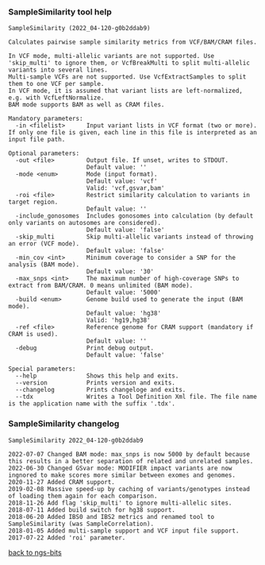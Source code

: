 ### SampleSimilarity tool help
	SampleSimilarity (2022_04-120-g0b2ddab9)
	
	Calculates pairwise sample similarity metrics from VCF/BAM/CRAM files.
	
	In VCF mode, multi-allelic variants are not supported. Use 'skip_multi' to ignore them, or VcfBreakMulti to split multi-allelic variants into several lines.
	Multi-sample VCFs are not supported. Use VcfExtractSamples to split them to one VCF per sample.
	In VCF mode, it is assumed that variant lists are left-normalized, e.g. with VcfLeftNormalize.
	BAM mode supports BAM as well as CRAM files.
	
	Mandatory parameters:
	  -in <filelist>      Input variant lists in VCF format (two or more). If only one file is given, each line in this file is interpreted as an input file path.
	
	Optional parameters:
	  -out <file>         Output file. If unset, writes to STDOUT.
	                      Default value: ''
	  -mode <enum>        Mode (input format).
	                      Default value: 'vcf'
	                      Valid: 'vcf,gsvar,bam'
	  -roi <file>         Restrict similarity calculation to variants in target region.
	                      Default value: ''
	  -include_gonosomes  Includes gonosomes into calculation (by default only variants on autosomes are considered).
	                      Default value: 'false'
	  -skip_multi         Skip multi-allelic variants instead of throwing an error (VCF mode).
	                      Default value: 'false'
	  -min_cov <int>      Minimum coverage to consider a SNP for the analysis (BAM mode).
	                      Default value: '30'
	  -max_snps <int>     The maximum number of high-coverage SNPs to extract from BAM/CRAM. 0 means unlimited (BAM mode).
	                      Default value: '5000'
	  -build <enum>       Genome build used to generate the input (BAM mode).
	                      Default value: 'hg38'
	                      Valid: 'hg19,hg38'
	  -ref <file>         Reference genome for CRAM support (mandatory if CRAM is used).
	                      Default value: ''
	  -debug              Print debug output.
	                      Default value: 'false'
	
	Special parameters:
	  --help              Shows this help and exits.
	  --version           Prints version and exits.
	  --changelog         Prints changeloge and exits.
	  --tdx               Writes a Tool Definition Xml file. The file name is the application name with the suffix '.tdx'.
	
### SampleSimilarity changelog
	SampleSimilarity 2022_04-120-g0b2ddab9
	
	2022-07-07 Changed BAM mode: max_snps is now 5000 by default because this results in a better separation of related and unrelated samples.
	2022-06-30 Changed GSvar mode: MODIFIER impact variants are now ingnored to make scores more similar between exomes and genomes.
	2020-11-27 Added CRAM support.
	2019-02-08 Massive speed-up by caching of variants/genotypes instead of loading them again for each comparison.
	2018-11-26 Add flag 'skip_multi' to ignore multi-allelic sites.
	2018-07-11 Added build switch for hg38 support.
	2018-06-20 Added IBS0 and IBS2 metrics and renamed tool to SampleSimilarity (was SampleCorrelation).
	2018-01-05 Added multi-sample support and VCF input file support.
	2017-07-22 Added 'roi' parameter.
[back to ngs-bits](https://github.com/imgag/ngs-bits)